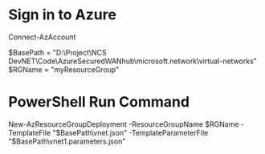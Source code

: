 # Sign in to Azure
Connect-AzAccount

$BasePath = "D:\Project\NCS DevNET\Code\AzureSecuredWANhub\microsoft.network\virtual-networks\" <br />
$RGName = "myResourceGroup"

# PowerShell Run Command
New-AzResourceGroupDeployment -ResourceGroupName $RGName -TemplateFile "$BasePath\vnet.json" -TemplateParameterFile "$BasePath\vnet1.parameters.json"
